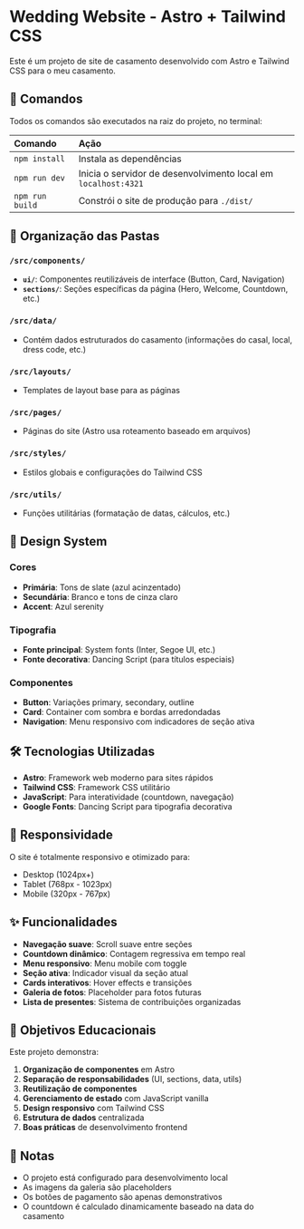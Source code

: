 # Wedding Website - Astro + Tailwind CSS

Este é um projeto de site de casamento desenvolvido com Astro e Tailwind CSS para o meu casamento.

## 🧞 Comandos

Todos os comandos são executados na raiz do projeto, no terminal:

| Comando         | Ação                                                           |
| :-------------- | :------------------------------------------------------------- |
| `npm install`   | Instala as dependências                                        |
| `npm run dev`   | Inicia o servidor de desenvolvimento local em `localhost:4321` |
| `npm run build` | Constrói o site de produção para `./dist/`                     |

## 📁 Organização das Pastas

### `/src/components/`

- **`ui/`**: Componentes reutilizáveis de interface (Button, Card, Navigation)
- **`sections/`**: Seções específicas da página (Hero, Welcome, Countdown, etc.)

### `/src/data/`

- Contém dados estruturados do casamento (informações do casal, local, dress code, etc.)

### `/src/layouts/`

- Templates de layout base para as páginas

### `/src/pages/`

- Páginas do site (Astro usa roteamento baseado em arquivos)

### `/src/styles/`

- Estilos globais e configurações do Tailwind CSS

### `/src/utils/`

- Funções utilitárias (formatação de datas, cálculos, etc.)

## 🎨 Design System

### Cores

- **Primária**: Tons de slate (azul acinzentado)
- **Secundária**: Branco e tons de cinza claro
- **Accent**: Azul serenity

### Tipografia

- **Fonte principal**: System fonts (Inter, Segoe UI, etc.)
- **Fonte decorativa**: Dancing Script (para títulos especiais)

### Componentes

- **Button**: Variações primary, secondary, outline
- **Card**: Container com sombra e bordas arredondadas
- **Navigation**: Menu responsivo com indicadores de seção ativa

## 🛠️ Tecnologias Utilizadas

- **Astro**: Framework web moderno para sites rápidos
- **Tailwind CSS**: Framework CSS utilitário
- **JavaScript**: Para interatividade (countdown, navegação)
- **Google Fonts**: Dancing Script para tipografia decorativa

## 📱 Responsividade

O site é totalmente responsivo e otimizado para:

- Desktop (1024px+)
- Tablet (768px - 1023px)
- Mobile (320px - 767px)

## ✨ Funcionalidades

- **Navegação suave**: Scroll suave entre seções
- **Countdown dinâmico**: Contagem regressiva em tempo real
- **Menu responsivo**: Menu mobile com toggle
- **Seção ativa**: Indicador visual da seção atual
- **Cards interativos**: Hover effects e transições
- **Galeria de fotos**: Placeholder para fotos futuras
- **Lista de presentes**: Sistema de contribuições organizadas

## 🎯 Objetivos Educacionais

Este projeto demonstra:

1. **Organização de componentes** em Astro
2. **Separação de responsabilidades** (UI, sections, data, utils)
3. **Reutilização de componentes**
4. **Gerenciamento de estado** com JavaScript vanilla
5. **Design responsivo** com Tailwind CSS
6. **Estrutura de dados** centralizada
7. **Boas práticas** de desenvolvimento frontend

## 📝 Notas

- O projeto está configurado para desenvolvimento local
- As imagens da galeria são placeholders
- Os botões de pagamento são apenas demonstrativos
- O countdown é calculado dinamicamente baseado na data do casamento
